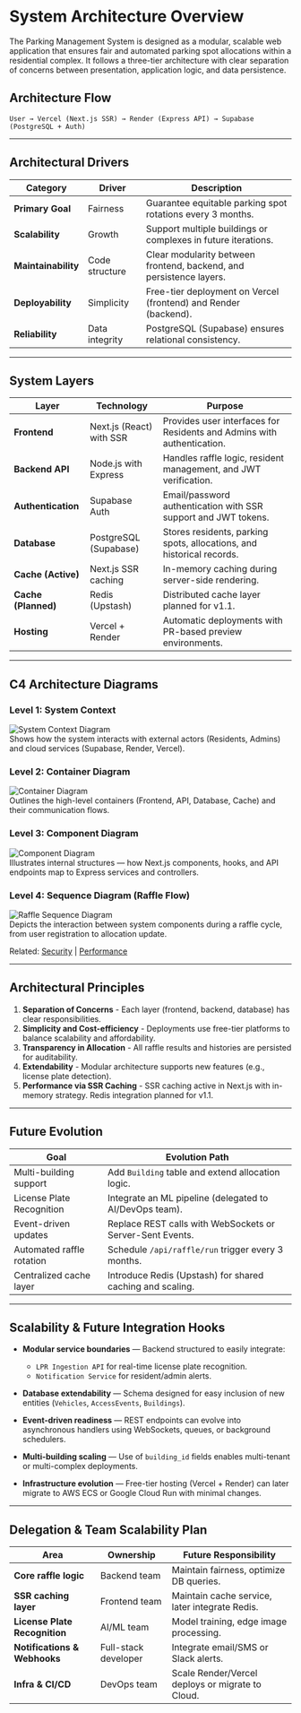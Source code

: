 # System Architecture Overview

The Parking Management System is designed as a modular, scalable web application that ensures fair and automated parking spot allocations within a residential complex. It follows a three-tier architecture with clear separation of concerns between presentation, application logic, and data persistence.

## Architecture Flow

```
User → Vercel (Next.js SSR) → Render (Express API) → Supabase (PostgreSQL + Auth)
```

---

## Architectural Drivers

| Category            | Driver         | Description                                                         |
| ------------------- | -------------- | ------------------------------------------------------------------- |
| **Primary Goal**    | Fairness       | Guarantee equitable parking spot rotations every 3 months.          |
| **Scalability**     | Growth         | Support multiple buildings or complexes in future iterations.       |
| **Maintainability** | Code structure | Clear modularity between frontend, backend, and persistence layers. |
| **Deployability**   | Simplicity     | Free-tier deployment on Vercel (frontend) and Render (backend).     |
| **Reliability**     | Data integrity | PostgreSQL (Supabase) ensures relational consistency.               |

---

## System Layers

| Layer               | Technology               | Purpose                                                                |
| ------------------- | ------------------------ | ---------------------------------------------------------------------- |
| **Frontend**        | Next.js (React) with SSR | Provides user interfaces for Residents and Admins with authentication. |
| **Backend API**     | Node.js with Express     | Handles raffle logic, resident management, and JWT verification.       |
| **Authentication**  | Supabase Auth            | Email/password authentication with SSR support and JWT tokens.         |
| **Database**        | PostgreSQL (Supabase)    | Stores residents, parking spots, allocations, and historical records.  |
| **Cache (Active)**  | Next.js SSR caching      | In-memory caching during server-side rendering.                        |
| **Cache (Planned)** | Redis (Upstash)          | Distributed cache layer planned for v1.1.                              |
| **Hosting**         | Vercel + Render          | Automatic deployments with PR-based preview environments.              |

---

## C4 Architecture Diagrams

### Level 1: System Context

![System Context Diagram](./system-context-diagram.png)  
Shows how the system interacts with external actors (Residents, Admins) and cloud services (Supabase, Render, Vercel).

### Level 2: Container Diagram

![Container Diagram](./container-diagram.png)  
Outlines the high-level containers (Frontend, API, Database, Cache) and their communication flows.

### Level 3: Component Diagram

![Component Diagram](./component-diagram.jpeg)  
Illustrates internal structures — how Next.js components, hooks, and API endpoints map to Express services and controllers.

### Level 4: Sequence Diagram (Raffle Flow)

![Raffle Sequence Diagram](./sequence-diagram.png)  
Depicts the interaction between system components during a raffle cycle, from user registration to allocation update.

Related: [Security](security.md) | [Performance](performance.md)

---

## Architectural Principles

1. **Separation of Concerns** - Each layer (frontend, backend, database) has clear responsibilities.
2. **Simplicity and Cost-efficiency** - Deployments use free-tier platforms to balance scalability and affordability.
3. **Transparency in Allocation** - All raffle results and histories are persisted for auditability.
4. **Extendability** - Modular architecture supports new features (e.g., license plate detection).
5. **Performance via SSR Caching** - SSR caching active in Next.js with in-memory strategy. Redis integration planned for v1.1.

---

## Future Evolution

| Goal                      | Evolution Path                                            |
| ------------------------- | --------------------------------------------------------- |
| Multi-building support    | Add `Building` table and extend allocation logic.         |
| License Plate Recognition | Integrate an ML pipeline (delegated to AI/DevOps team).   |
| Event-driven updates      | Replace REST calls with WebSockets or Server-Sent Events. |
| Automated raffle rotation | Schedule `/api/raffle/run` trigger every 3 months.        |
| Centralized cache layer   | Introduce Redis (Upstash) for shared caching and scaling. |

---

## Scalability & Future Integration Hooks

- **Modular service boundaries** — Backend structured to easily integrate:
    - `LPR Ingestion API` for real-time license plate recognition.
    - `Notification Service` for resident/admin alerts.

- **Database extendability** — Schema designed for easy inclusion of new entities (`Vehicles`, `AccessEvents`, `Buildings`).

- **Event-driven readiness** — REST endpoints can evolve into asynchronous handlers using WebSockets, queues, or background schedulers.

- **Multi-building scaling** — Use of `building_id` fields enables multi-tenant or multi-complex deployments.

- **Infrastructure evolution** — Free-tier hosting (Vercel + Render) can later migrate to AWS ECS or Google Cloud Run with minimal changes.

---

## Delegation & Team Scalability Plan

| Area                          | Ownership            | Future Responsibility                            |
| ----------------------------- | -------------------- | ------------------------------------------------ |
| **Core raffle logic**         | Backend team         | Maintain fairness, optimize DB queries.          |
| **SSR caching layer**         | Frontend team        | Maintain cache service, later integrate Redis.   |
| **License Plate Recognition** | AI/ML team           | Model training, edge image processing.           |
| **Notifications & Webhooks**  | Full-stack developer | Integrate email/SMS or Slack alerts.             |
| **Infra & CI/CD**             | DevOps team          | Scale Render/Vercel deploys or migrate to Cloud. |
